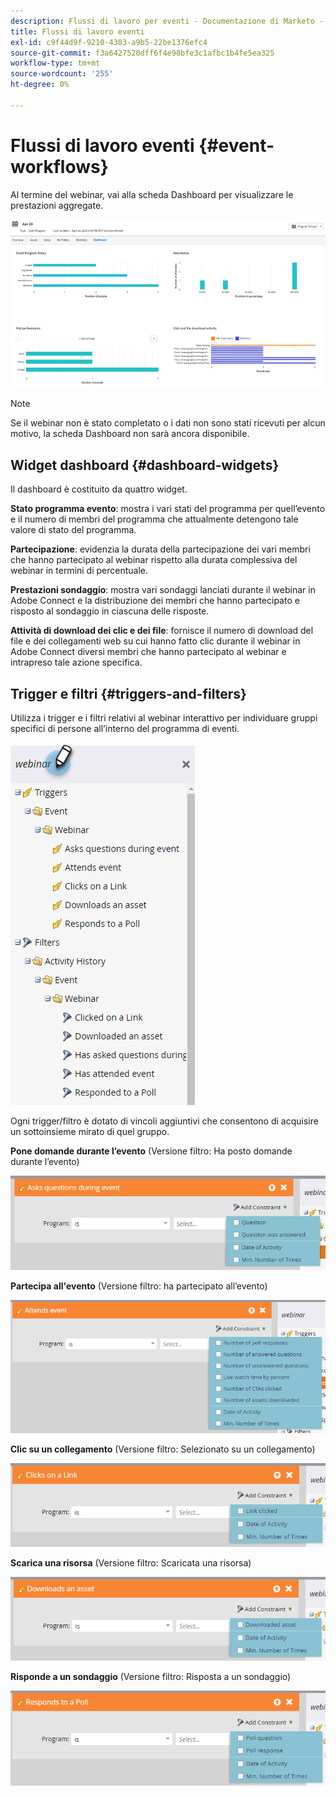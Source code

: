 ```yaml
---
description: Flussi di lavoro per eventi - Documentazione di Marketo - Documentazione del prodotto
title: Flussi di lavoro eventi
exl-id: c9f44d9f-9210-4303-a9b5-22be1376efc4
source-git-commit: f3a6427520dff6f4e98bfe3c1afbc1b4fe5ea325
workflow-type: tm+mt
source-wordcount: '255'
ht-degree: 0%

---
```


# Flussi di lavoro eventi {#event-workflows}

Al termine del webinar, vai alla scheda Dashboard per visualizzare le prestazioni aggregate.

![](assets/event-workflows-1.png)

>[!NOTE]
>
>Se il webinar non è stato completato o i dati non sono stati ricevuti per alcun motivo, la scheda Dashboard non sarà ancora disponibile.

## Widget dashboard {#dashboard-widgets}

Il dashboard è costituito da quattro widget.

**Stato programma evento**: mostra i vari stati del programma per quell’evento e il numero di membri del programma che attualmente detengono tale valore di stato del programma.

**Partecipazione**: evidenzia la durata della partecipazione dei vari membri che hanno partecipato al webinar rispetto alla durata complessiva del webinar in termini di percentuale.

**Prestazioni sondaggio**: mostra vari sondaggi lanciati durante il webinar in Adobe Connect e la distribuzione dei membri che hanno partecipato e risposto al sondaggio in ciascuna delle risposte.

**Attività di download dei clic e dei file**: fornisce il numero di download del file e dei collegamenti web su cui hanno fatto clic durante il webinar in Adobe Connect diversi membri che hanno partecipato al webinar e intrapreso tale azione specifica.

## Trigger e filtri {#triggers-and-filters}

Utilizza i trigger e i filtri relativi al webinar interattivo per individuare gruppi specifici di persone all’interno del programma di eventi.

![](assets/event-workflows-2.png)

Ogni trigger/filtro è dotato di vincoli aggiuntivi che consentono di acquisire un sottoinsieme mirato di quel gruppo.

**Pone domande durante l’evento** (Versione filtro: Ha posto domande durante l’evento)

![](assets/event-workflows-3.png)

**Partecipa all&#39;evento** (Versione filtro: ha partecipato all’evento)

![](assets/event-workflows-4.png)

**Clic su un collegamento** (Versione filtro: Selezionato su un collegamento)

![](assets/event-workflows-5.png)

**Scarica una risorsa** (Versione filtro: Scaricata una risorsa)

![](assets/event-workflows-6.png)

**Risponde a un sondaggio** (Versione filtro: Risposta a un sondaggio)

![](assets/event-workflows-7.png)
